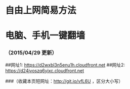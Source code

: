 # 自由上网简易方法
# 电脑、手机一键翻墙
### （2015/04/29 更新）

##网址1: https://d2wxbl3n5enu1h.cloudfront.net
##网址2: https://d24jvoszq6yixc.cloudfront.net

###（收藏本页短网址：http://git.io/vfL6U ，区分大小写）
